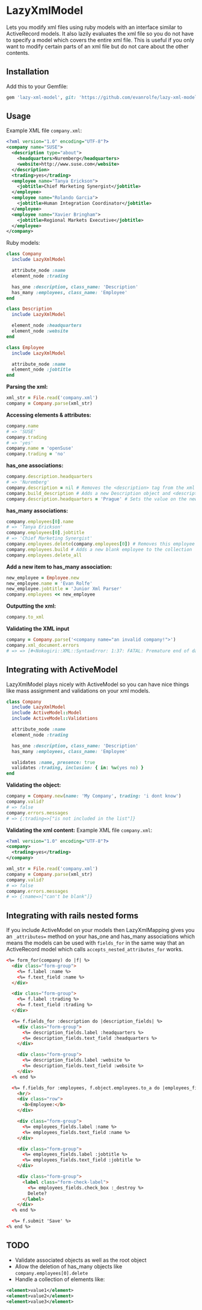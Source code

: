 # LazyXmlModel
Lets you modify xml files using ruby models with an interface similar to ActiveRecord models. It also lazily evaluates the xml file so you do not have to specify a model which covers the entire xml file. This is useful if you only want to modify certain parts of an xml file but do not care about the other contents.

## Installation
Add this to your Gemfile:
```ruby
gem 'lazy-xml-model', git: 'https://github.com/evanrolfe/lazy-xml-model'
```
## Usage
Example XML file `company.xml`:
```xml
<?xml version="1.0" encoding="UTF-8"?>
<company name="SUSE">
  <description type="about">
    <headquarters>Nuremberg</headquarters>
    <website>http://www.suse.com</website>
  </description>
  <trading>yes</trading>
  <employee name="Tanya Erickson">
    <jobtitle>Chief Marketing Synergist</jobtitle>
  </employee>
  <employee name="Rolando Garcia">
    <jobtitle>Human Integration Coordinator</jobtitle>
  </employee>
  <employee name="Xavier Bringham">
    <jobtitle>Regional Markets Executive</jobtitle>
  </employee>
</company>
```
Ruby models:
```ruby
class Company
  include LazyXmlModel

  attribute_node :name
  element_node :trading

  has_one :description, class_name: 'Description'
  has_many :employees, class_name: 'Employee'
end

class Description
  include LazyXmlModel

  element_node :headquarters
  element_node :website
end

class Employee
  include LazyXmlModel

  attribute_node :name
  element_node :jobtitle
end
```
**Parsing the xml:**
```ruby
xml_str = File.read('company.xml')
company = Company.parse(xml_str)
```

**Accessing elements & attributes:**
```ruby
company.name
# => 'SUSE'
company.trading
# => 'yes'
company.name = 'openSuse'
company.trading = 'no'
```
**has_one associations:**
```ruby
company.description.headquarters
# => 'Nuremberg'
company.description = nil # Removes the <description> tag from the xml
company.build_description # Adds a new Description object and <description/> tag
company.description.headquarters = 'Prague' # Sets the value on the new description
```
**has_many associations:**
```ruby
company.employees[0].name
# => 'Tanya Erickson'
company.employees[0].jobtitle
# => 'Chief Marketing Synergist'
company.employees.delete(company.employees[0]) # Removes this employee from the xml
company.employees.build # Adds a new blank employee to the collection
company.employees.delete_all
```
**Add a new item to has_many association:**
```ruby
new_employee = Employee.new
new_employee.name = 'Evan Rolfe'
new_employee.jobtitle = 'Junior Xml Parser'
company.employees << new_employee
```
**Outputting the xml:**
```ruby
company.to_xml
```

**Validating the XML input**
```ruby
company = Company.parse('<company name="an invalid company!">')
company.xml_document.errors
# => => [#<Nokogiri::XML::SyntaxError: 1:37: FATAL: Premature end of data in tag company line 1>]
```

## Integrating with ActiveModel

LazyXmlModel plays nicely with ActiveModel so you can have nice things like mass assignment and validations on your xml models.
```ruby
class Company
  include LazyXmlModel
  include ActiveModel::Model
  include ActiveModel::Validations

  attribute_node :name
  element_node :trading

  has_one :description, class_name: 'Description'
  has_many :employees, class_name: 'Employee'

  validates :name, presence: true
  validates :trading, inclusion: { in: %w(yes no) }
end
```

**Validating the object:**
```ruby
company = Company.new(name: 'My Company', trading: 'i dont know')
company.valid?
# => false
company.errors.messages
# => {:trading=>["is not included in the list"]}
```

**Validating the xml content:**
Example XML file `company.xml`:
```xml
<?xml version="1.0" encoding="UTF-8"?>
<company>
  <trading>yes</trading>
</company>
```
```ruby
xml_str = File.read('company.xml')
company = Company.parse(xml_str)
company.valid?
# => false
company.errors.messages
# => {:name=>["can't be blank"]}
```
## Integrating with rails nested forms
If you include ActiveModel on your models then LazyXmlMapping gives you an `_attributes=` method on your has_one and has_many associations which means the models can be used with `fields_for` in the same way that an ActiveRecord model which calls `accepts_nested_attributes_for` works.

```html
<%= form_for(company) do |f| %>
  <div class="form-group">
    <%= f.label :name %>
    <%= f.text_field :name %>
  </div>

  <div class="form-group">
    <%= f.label :trading %>
    <%= f.text_field :trading %>
  </div>

  <%= f.fields_for :description do |description_fields| %>
    <div class="form-group">
      <%= description_fields.label :headquarters %>
      <%= description_fields.text_field :headquarters %>
    </div>

    <div class="form-group">
      <%= description_fields.label :website %>
      <%= description_fields.text_field :website %>
    </div>
  <% end %>

  <%= f.fields_for :employees, f.object.employees.to_a do |employees_fields| %>
    <hr/>
    <div class="row">
      <b>Employee:</b>
    </div>

    <div class="form-group">
      <%= employees_fields.label :name %>
      <%= employees_fields.text_field :name %>
    </div>

    <div class="form-group">
      <%= employees_fields.label :jobtitle %>
      <%= employees_fields.text_field :jobtitle %>
    </div>

    <div class="form-group">
      <label class="form-check-label">
        <%= employees_fields.check_box :_destroy %>
        Delete?
      </label>
    </div>
  <% end %>

  <%= f.submit 'Save' %>
<% end %>

```

## TODO

* Validate associated objects as well as the root object
* Allow the deletion of has_many objects like `company.employees[0].delete`
* Handle a collection of elements like:
```xml
<element>value1</element>
<element>value2</element>
<element>value3</element>
```
